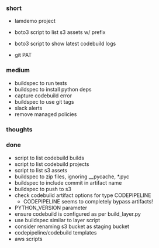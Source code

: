 ### short

- lamdemo project

- boto3 script to list s3 assets w/ prefix
- boto3 script to show latest codebuild logs

- git PAT

### medium

- buildspec to run tests
- buildspec to install python deps
- capture codebuild error
- buildspec to use git tags
- slack alerts
- remove managed policies

### thoughts

### done

- script to list codebuild builds
- script to list codebuild projects
- script to list s3 assets
- buildspec to zip files, ignoring __pycache, *.pyc
- buildspec to include commit in artifact name
- buildspec to push to s3
- check codebuild artifact options for type CODEPIPELINE
  - CODEPIPELINE seems to completely bypass artifacts!
- PYTHON_VERSION parameter
- ensure codebuild is configured as per build_layer.py
- use buildspec similar to layer script
- consider renaming s3 bucket as staging bucket
- codepipeline/codebuild templates
- aws scripts
